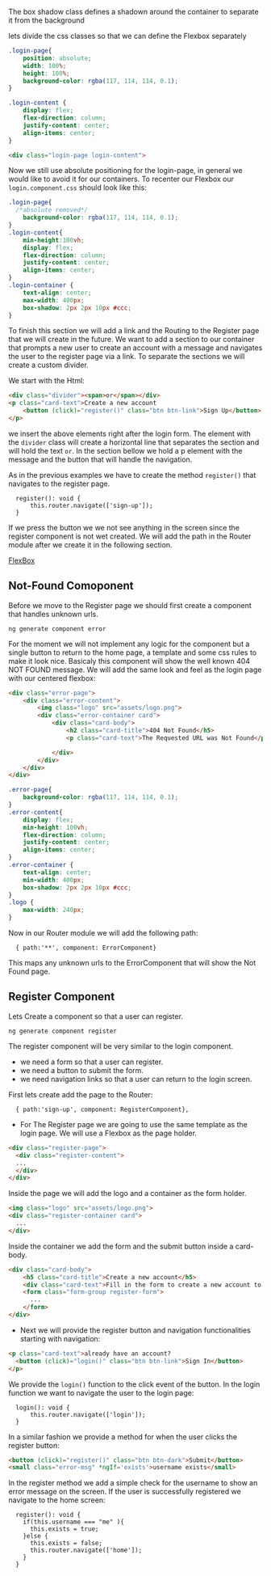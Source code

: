 
The box shadow class defines a shadown around the container to separate it from the background

lets divide the css classes so that we can define the Flexbox separately
```CSS
.login-page{
    position: absolute;
    width: 100%;
    height: 100%;
    background-color: rgba(117, 114, 114, 0.1);
}

.login-content {
    display: flex;
    flex-direction: column;
    justify-content: center;
    align-items: center;
}
```

```HTML
<div class="login-page login-content">
```

Now we still use absolute positioning for the login-page, in general we would like to avoid it for our containers. To recenter our Flexbox  our ```login.component.css``` should look like this:

```CSS
.login-page{
  /*absolute removed*/
    background-color: rgba(117, 114, 114, 0.1);
}
.login-content{
    min-height:100vh;
    display: flex;
    flex-direction: column;
    justify-content: center;
    align-items: center;
}
.login-container {
    text-align: center;
    max-width: 400px;
    box-shadow: 2px 2px 10px #ccc;
}
```
To finish this section we will add a link and the Routing to the Register page that we will create in the future. We want to add a section to our container that prompts a new user to create an account with a message and navigates the user to the register page via a link. To separate the sections we will create a custom divider.

We start with the Html:
```HTML
<div class="divider"><span>or</span></div>
<p class="card-text">Create a new account
    <button (click)="register()" class="btn btn-link">Sign Up</button>
</p>
```
we insert the above elements right after the login form. The element with the ```divider``` class will create a horizontal line that separates the section and will hold the text ```or```. In the section bellow we hold a p element with the message and the button that will handle the navigation.

As in the previous examples we have to create the method ```register()``` that navigates to the register page.
```TS
  register(): void {
      this.router.navigate(['sign-up']);
  }
```
If we press the button we we not see anything in the screen since the register component is not wet created. We will add the path in the Router module after we create it in the following section.

[FlexBox](https://css-tricks.com/snippets/css/a-guide-to-flexbox/)

## Not-Found Comoponent

Before we move to the Register page we should first create a component that handles unknown urls.
```
ng generate component error
```
For the moment we will not implement any logic for the component but a single button to return to the home page, a template and some css rules to make it look nice.
Basicaly this component will show the well known 404 NOT FOUND message. We will add the same look and feel as the login page with our centered flexbox:

```HTML
<div class="error-page">
    <div class="error-content">
        <img class="logo" src="assets/logo.png">
        <div class="error-container card">
            <div class="card-body">
                <h2 class="card-title">404 Not Found</h5>
                <p class="card-text">The Requested URL was Not Found</p>

            </div>
        </div>
    </div>
</div>
```

```CSS
.error-page{
    background-color: rgba(117, 114, 114, 0.1);
}
.error-content{
    display: flex;
    min-height: 100vh;
    flex-direction: column;
    justify-content: center;
    align-items: center;
}
.error-container {
    text-align: center;
    min-width: 400px;
    box-shadow: 2px 2px 10px #ccc;
}
.logo {
    max-width: 240px;
}
```

Now in our Router module we will add the following path:
```TS
  { path:'**', component: ErrorComponent}
```
This maps any unknown urls to the ErrorComponent that will show the Not Found page.

## Register Component

Lets Create a component so that a user can register.
```
ng generate component register
```

The register component will be very similar to the login component.
  - we need a form so that a user can register.
  - we need a button to submit the form.
  - we need navigation links so that a user can return to the login screen.

First lets create add the page to the Router:
```TS
  { path:'sign-up', component: RegisterComponent},
```

* For The Register page we are going to use the same template as the login page.
We will use a Flexbox as the page holder.
```HTML
<div class="register-page">
  <div class="register-content">
  ...
  </div>
</div>
```
Inside the page we will add the logo and a container as the form holder.
```HTML
<img class="logo" src="assets/logo.png">
<div class="register-container card">
  ...
</div>
```
Inside the container we add the form and the submit button inside a card-body.
```HTML
<div class="card-body">
    <h5 class="card-title">Create a new account</h5>
    <div class="card-text">Fill in the form to create a new account to E-shop</div>
    <form class="form-group register-form">
      ...
    </form>
</div>
```

* Next we will provide the register button and navigation functionalities starting with navigation:
```HTML
<p class="card-text">already have an account?
  <button (click)="login()" class="btn btn-link">Sign In</button>
</p>
```

We provide the ```login()``` function to the click event of the button. In the login function we want to navigate the user to the login page:
```TS
  login(): void {
      this.router.navigate(['login']);
  }
```

In a similar fashion we provide a method for when the user clicks the register button:
```HTML
<button (click)="register()" class="btn btn-dark">Submit</button>
<small class="error-msg" *ngIf='exists'>username exists</small>
```

In the register method we add a simple check for the username to show an error message on the screen. If the user is successfully registered we navigate to the home screen:
```TS
  register(): void {
    if(this.username === "me" ){
      this.exists = true;
    }else {
      this.exists = false;
      this.router.navigate(['home']);
    }
  }
```